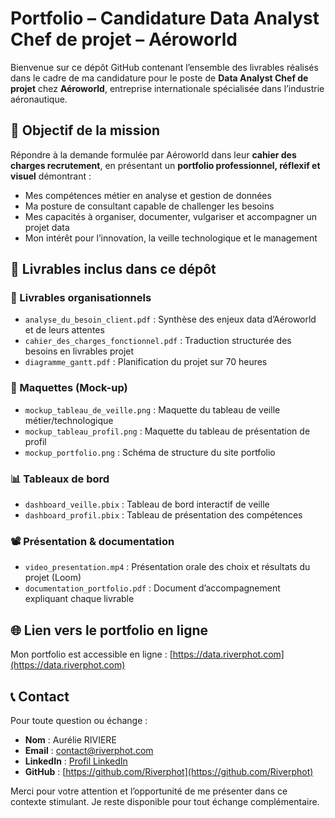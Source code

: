 # Portfolio – Candidature Data Analyst Chef de projet – Aéroworld

Bienvenue sur ce dépôt GitHub contenant l’ensemble des livrables réalisés dans le cadre de ma candidature pour le poste de **Data Analyst Chef de projet** chez **Aéroworld**, entreprise internationale spécialisée dans l’industrie aéronautique.



## 🎯 Objectif de la mission

Répondre à la demande formulée par Aéroworld dans leur **cahier des charges recrutement**, en présentant un **portfolio professionnel, réflexif et visuel** démontrant :

- Mes compétences métier en analyse et gestion de données
- Ma posture de consultant capable de challenger les besoins
- Mes capacités à organiser, documenter, vulgariser et accompagner un projet data
- Mon intérêt pour l’innovation, la veille technologique et le management



## 🧩 Livrables inclus dans ce dépôt

### 📌 Livrables organisationnels
- `analyse_du_besoin_client.pdf` : Synthèse des enjeux data d’Aéroworld et de leurs attentes
- `cahier_des_charges_fonctionnel.pdf` : Traduction structurée des besoins en livrables projet
- `diagramme_gantt.pdf` : Planification du projet sur 70 heures

### 🧠 Maquettes (Mock-up)
- `mockup_tableau_de_veille.png` : Maquette du tableau de veille métier/technologique
- `mockup_tableau_profil.png` : Maquette du tableau de présentation de profil
- `mockup_portfolio.png` : Schéma de structure du site portfolio

### 📊 Tableaux de bord
- `dashboard_veille.pbix` : Tableau de bord interactif de veille
- `dashboard_profil.pbix` : Tableau de présentation des compétences

### 📽️ Présentation & documentation
- `video_presentation.mp4` : Présentation orale des choix et résultats du projet (Loom)
- `documentation_portfolio.pdf` : Document d’accompagnement expliquant chaque livrable



## 🌐 Lien vers le portfolio en ligne

Mon portfolio est accessible en ligne : [https://data.riverphot.com](https://data.riverphot.com)



## 📞 Contact

Pour toute question ou échange :

- **Nom** : Aurélie RIVIERE
- **Email** : contact@riverphot.com
- **LinkedIn** : [Profil LinkedIn](https://www.linkedin.com/in/aurelie-riviere/)
- **GitHub** : [https://github.com/Riverphot](https://github.com/Riverphot)



Merci pour votre attention et l’opportunité de me présenter dans ce contexte stimulant. Je reste disponible pour tout échange complémentaire.
